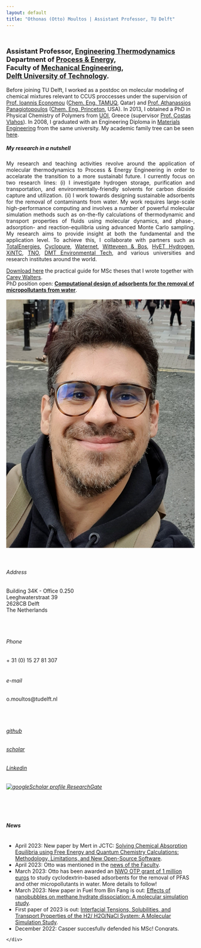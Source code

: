 ```yaml
---
layout: default
title: "Othonas (Otto) Moultos | Assistant Professor, TU Delft"
---
```


<!-- - - - - - - - - - - - - - - - -->


<div id="top" class="row">
<div class="col-sm-8">
<!-- <h3> Othonas Moultos </h3> -->
<br/>
<p class="lead" style="font-size: 130%"><strong>
Assistant Professor, <a href="https://www.tudelft.nl/3me/over/afdelingen/process-energy/people/engineering-thermodynamics/">Engineering Thermodynamics</a> <br/>Department of <a href="hhttps://www.tudelft.nl/3me/over/afdelingen/process-energy">Process & Energy</a>,<br/> Faculty of <a href="https://www.tudelft.nl/3me/">Mechanical Engineering</a>, <br/><a href="http://www.tudelft.nl/">Delft University of Technology</a>.</strong>
</p>

<p style="text-align: justify;">

<!-- Before joining TU Delft, I was a research scientist at the <a href="https://www.qatar.tamu.edu/programs/chemical-engineering">Chemical Engineering Program</a> of Texas A&M University at Qatar in the group of <a href="https://www.qatar.tamu.edu/programs/chemical-engineering/faculty-and-staff/dr.-ioannis-economou">Prof. Ioannis Economou</a> working on molecular modeling of chemical mixtures relevant to CCUS proccesses. In 2014, I spent time as a postdoc in the group of <a href="https://cbe.princeton.edu/people/athanassios-panagiotopoulos">Prof. Athanassios Panagiotopoulos</a> at <a href="https://cbe.princeton.edu">Princeton University</a>. In 2013, I obtained a PhD in Physical Chemistry of Polymers from the <a href="https://www.uoi.gr/en/">University of Ioannina</a> supervised by <a href="https://chem.uoi.gr/en/meli-dep/vlachos-konstantinos/">Prof. Costas Vlahos</a>. In 2008, I graduated with an Engineering Diploma in <a href="http://www.materials.uoi.gr/en/">Materials Engineering</a> from the same university. -->

Before joining TU Delft, I worked as a postdoc on molecular modeling of chemical mixtures relevant to CCUS proccesses under the supervision of <a href="https://www.qatar.tamu.edu/programs/chemical-engineering/faculty-and-staff/dr.-ioannis-economou">Prof. Ioannis Economou</a> (<a href="https://www.qatar.tamu.edu/programs/chemical-engineering">Chem. Eng. TAMUQ</a>, Qatar) and <a href="https://cbe.princeton.edu/people/athanassios-panagiotopoulos">Prof. Athanassios Panagiotopoulos</a> (<a href="https://cbe.princeton.edu">Chem. Eng. Princeton</a>, USA). In 2013, I obtained a PhD in Physical Chemistry of Polymers from <a href="https://www.uoi.gr/en/">UOI</a>, Greece (supervisor <a href="https://chem.uoi.gr/en/meli-dep/vlachos-konstantinos/">Prof. Costas Vlahos</a>). In 2008, I graduated with an Engineering Diploma in <a href="http://www.materials.uoi.gr/en/">Materials Engineering</a> from the same university. My academic family tree can be seen <a href="https://neurotree.org/beta/tree.php?pid=741534">here</a>.
</p>

<h5>My research in a nutshell</h5>
<p style="text-align: justify;">
<!-- Fossil fuels not only harm the environment but are also becoming more and more expensive as the resources are slowly getting depleted or due to (geo)political reasons. I believe that technologies for producing sustainable energy are the only way to move forward, and the challenging role of engineers is to devise and optimize such technologies.  -->
My research and teaching activities revolve around the application of molecular thermodynamics to Process & Energy Engineering in order to accelarate the transition to a more sustainabl future. I currently focus on two research lines: 
(i) I investigate hydrogen storage, purification and transportation, and environmentally-friendly solvents for carbon dioxide capture and utilization. 
(ii) I work towards designing sustainable adsorbents for the removal of contaminants from water. My work requires large-scale high-performance computing and involves a number of powerful molecular simulation methods such as on-the-fly calculations of thermodynamic and transport properties of fluids using molecular dynamics, and phase-, adsorption- and reaction-equilibria using advanced Monte Carlo sampling. My research aims to provide insight at both the fundamental and the application level. To achieve this, I collaborate with partners such as <a href="https://totalenergies.com">TotalEnergies</a>, <a href="https://cyclopure.com">Cyclopure</a>, <a href="https://www.waternet.nl">Waternet</a>, <a href="https://www.witteveenbos.com"> Witteveen & Bos</a>, <a href="https://hyethydrogen.com">HyET Hydrogen</a>, <a href="https://sites.google.com/xintcglobal.com/xintcglobal">XiNTC</a>, <a href="https://www.tno.nl/nl/">TNO</a>, <a href="https://www.dmt-et.com">DMT Environmental Tech</a>, and various universities and research institutes around the world.
</p>



<div class="alert alert-warning" role="alert" markdown="1">
  <a href="assets/misc/MScGuide.pdf">Download here</a> the practical guide for MSc theses that I wrote together with <a href="https://www.linkedin.com/in/carey-walters-44252714b/?originalSubdomain=nl">Carey Walters</a>. 
</div> 

<div class="alert alert-success" role="alert" markdown="1"> PhD position open: 
  <a href="https://www.tudelft.nl/over-tu-delft/werken-bij-tu-delft/vacatures/details/?nPostingId=4211&nPostingTargetId=11873&id=QEZFK026203F3VBQBLO6G68W9&LG=UK&mask=external"><strong>Computational design of adsorbents for the removal of micropollutants from water</strong></a>. 
</div> 



<div style="text-align: justify;" class="col-sm-8">

</div>

</div>

<div class="col-md-4">
<br/>
      <img src="assets/photoOtto2.jpg" class="img-thumbnail" alt="Othonas Moultos - Όθωνας Μούλτος">
<br/><br/>
<br/>
<!-- <div class="col-sm-3"> -->

<h6> <span class="fa fa-map-marker"></span> Address</h6>
Building 34K - Office 0.250<br/>
Leeghwaterstraat 39<br/>
2628CB Delft<br/>
The Netherlands

<br/><br/>
<h6> <span class="fa fa-phone"></span> Phone</h6>
+ 31 (0) 15 27 81 307
<br/><br/>
<h6> <span class="fa fa-envelope"></span> e-mail</h6>
o.moultos@tudelft.nl

<br/><br/>
<h6> <span class="fa fa-github"></span><a href="https://github.com/omoultosEthTuDelft"> github</a> </h6>

<h6> <span class="fa fa-google"></span><a href="https://scholar.google.ca/citations?user=r6fFwkQAAAAJ&hl=en"> scholar</a> </h6>

<h6> <span class="fa fa-linkedin"></span><a href="https://nl.linkedin.com/in/othonas-moultos-498585a9?trk=profile-badge"> Linkedin</a> </h6>

<h6> <a target="_blank" href="https://www.researchgate.net"><img style="width: 20px;" src="logos/ResearchGate.png" hspace=0 alt="googleScholar profile"> ResearchGate</a> </h6>


<!-- <h6> <span class="fa-brands fa-researchgate"></span><a href="https://www.researchgate.net/profile/Othon-Moultos/2"> ResearchGate</a> </h6> -->

 <!-- <a target="_blank" href="https://nl.linkedin.com/in/othonas-moultos-498585a9?trk=profile-badge"><img style="width: 100px;" src="logos/LinkedIn.png" hspace=3 alt="LinkedIn profile"></a>
 <br/>  <br/> 
<a target="_blank" href="https://github.com/omoultosEthTuDelft"><img style="width: 100px;" src="logos/Github.png" hspace=3 alt="github profile"></a>
<br/>  <br/> 
<a target="_blank" href="https://scholar.google.ca/citations?user=r6fFwkQAAAAJ&hl=en"><img style="width: 100px;" src="logos/GoogleScholar.jpg" hspace=3 alt="googleScholar profile"></a>
<br/><br/>
-->
<br/><br/>

</div>

</div>

              

<!-- - - - - - - - - - - - - - - - -->
<h5>News</h5>
<div class="row-fluid">
    <div id="news" class="row">
    <div style="overflow: scroll ;max-height: 250px; width: 100%;">
    <!-- <div style="text-align: justify;" class="col-sm-11"> -->

<section markdown="1">

- April 2023: New paper by Mert in JCTC: [Solving Chemical Absorption Equilibria using Free Energy and Quantum Chemistry Calculations: Methodology, Limitations, and New Open-Source Software](https://pubs.acs.org/doi/full/10.1021/acs.jctc.3c00144).
- April 2023: Otto was mentioned in the [news of the Faculty](https://www.tudelft.nl/2023/3me/nieuws/othon-moultos-ontvangt-nwo-otp-subsidie-van-1-miljoen-euro-voor-onderzoek-naar-waterbehandeling).
- March 2023: Otto has been awarded an [NWO OTP grant of 1 million euros](https://www.nwo.nl/en/news/seven-projects-get-green-light-through-open-technology-programme) to study cyclodextrin-based adsorbents for the removal of PFAS and other micropollutants in water. More details to follow!
- March 2023: New paper in Fuel from Bin Fang is out: [Effects of nanobubbles on methane hydrate dissociation: A molecular simulation study](https://www.sciencedirect.com/science/article/pii/S0016236123008438?via%3Dihub#s0065).
- First paper of 2023 is out: [Interfacial Tensions, Solubilities, and Transport Properties of the H2/ H2O/NaCl System: A Molecular Simulation Study](https://pubs.acs.org/doi/10.1021/acs.jced.2c00707?ref=pdf).
- December 2022: Casper succesfully defended his MSc! Congrats.
- November 2022: 3 new papers out!!! 
[Electrochemical Reduction of CO2 to Oxalic Acid: Experiments, Process Modeling, and Economics](https://pubs.acs.org/doi/10.1021/acs.iecr.2c02647), [A New Force Field for OH– for Computing Thermodynamic and Transport Properties of H2 and O2 in Aqueous NaOH and KOH Solutions](https://pubs.acs.org/doi/10.1021/acs.jpcb.2c06381), [Solubility of CO2 in Aqueous Formic Acid Solutions and the Effect of NaCl Addition: A Molecular Simulation Study](https://pubs.acs.org/doi/10.1021/acs.jpcc.2c05476).
- November 2022: Welcome to new MSc student Camiel Grevet!
- September 2022: A warm welcome to the new MSc students Jose and Jelle. 
- September 2022: Our review paper [A review on nature-inspired gating membranes: from concept to design and applications](https://aip.scitation.org/doi/10.1063/5.0105641) is accepted in Journal of Chemical Physics.
- August 2022: Two papers accepted in Fluid Phase Equilibria: [Is Stokes-Einstein relation valid for the description of intra-diffusivity of hydrogen and oxygen in liquid water?](https://www.sciencedirect.com/science/article/pii/S0378381222001893)  and [Transport Properties of Mixtures of Acid Gases with Aqueous Monoethanolamine Solutions: A Molecular Dynamics Study](https://www.sciencedirect.com/science/article/pii/S0378381222002072?via%3Dihub).
- July 30th: Our new paper [Hydrogen dissociation in Li-decorated borophene and borophene hydride: An ab-initio study](https://www.sciencedirect.com/science/article/pii/S0169433222018566) in Applied Surface Science is now online.
- June 13th: Mate succesfully defended his PhD "Molecular simulation of nanoporous materials: Application to metal organic frameworks, zeolites, and cyclodextrins", and is now a Dr. Congrats!
- May 30th: Today Hirad succesfully defended his PhD "Molecular simulation of Deep Eutectic Solvents" and is officially a Dr!!! Many congrats Hirad.
- May 6th: Our new paper [Solubilities and Transport Properties of CO2, Oxalic Acid, and Formic Acid in Mixed Solvents Composed of Deep Eutectic Solvents, Methanol, and Propylene Carbonate](https://pubs.acs.org/doi/10.1021/acs.jpcb.2c01425) in the Journal of Physical Chemistry B is now online.
- May 4th: Our new paper [Electro-osmotic Drag and Thermodynamic Properties of Water in Hydrated Nafion Membranes from Molecular Dynamics](https://pubs.acs.org/doi/10.1021/acs.jpcc.2c01226?ref=pdf) in the Journal of Physical Chemistry C is now online.
- April 19th: The "Introduction to Molecular Simulation" course is starting today (<a href="https://brightspace.tudelft.nl/d2l/home/400948">Brightspace page</a>).
- April 2022: The Mechanical Engineering of TU Delft is ranked 4th according to the 2021 QS Rankings. <a href="https://www.tudelft.nl/en/about-tu-delft/facts-and-figures/tu-delft-in-international-rankings/subject-rankings"> More details here</a> (for TU Delft employees).
- February 2022: Welcome to the group <a href="https://www.linkedin.com/in/caspervandergeest/?originalSubdomain=nl"> Casper</a>! 
- September 2021: Otto is featured as an Emerging Investigator in the Journal of Chemical Physics with the article <a href="https://aip.scitation.org/doi/full/10.1063/5.0062408">Vapor pressures and vapor phase compositions of choline chloride urea and choline chloride ethylene glycol deep eutectic solvents from molecular simulation</a>, which is also featured as an Editor's pick. <a href="https://www.tudelft.nl/2021/tu-delft-process-technology-institute/dr-othon-moultos-is-featured-as-an-emerging-investigator-in-the-journal-of-chemical-physics">Short story here</a>.
- July 2021: Our article on the <a href="https://pubs.acs.org/doi/10.1021/acs.jced.1c00300?ref=pdf">diffusivities of hydrogen and oxygen in water</a> is selected as Editor's choice in ACS Journal of Chemical and Engineering Data. 
- March 2021: Our article on the <a href="https://pubs.acs.org/doi/10.1021/acs.jced.1c00020?ref=pdf">thermodynamic properties of compressed hydrogen/water mixtures</a> is selected as Editor's choice in ACS Journal of Chemical and Engineering Data. 

</section>
    </div>

<!-- <div class="col-md-4">
<a class="twitter-timeline" data-width="300" data-height="500" href="https://twitter.com/kAsterios?ref_src=twsrc%5Etfw">Tweets by Asterios</a> <script async src="https://platform.twitter.com/widgets.js" charset="utf-8"></script>
</div> -->


    </div>
  
</div>  
















